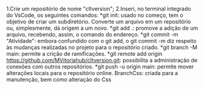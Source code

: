1.Crie um repositório de nome "cltversion";
2.Inseri, no terminal integrado do VsCode, os seguintes comandos:
*git init: usado no começo, tem o objetivo de criar um subdiretório. Converte um arquivo em um repositório ou, simplesmente, dá origem a um novo.
*git add .: promove a adição de um arquivo, recebendo, assim, o comando do endereço.
*git commit -m "Atividade": embora confundido com o git add, o git commit -m diz respeito às mudanças realizadas no projeto para o repositório criado.
*git branch -M main: permite a crição de ramificações.
*git remote add origin https://github.com/MVitoriahub/cltversion.git: possibilita a administração de conexões com outros repositórios.
*git push -u origin main: permite mover alterações locais para o repositório online.
BranchCss: criada para a manutenção, bem como alteração do Css
